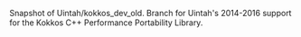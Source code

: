 Snapshot of Uintah/kokkos_dev_old. Branch for Uintah's 2014-2016 support for the Kokkos C++ Performance Portability Library.
